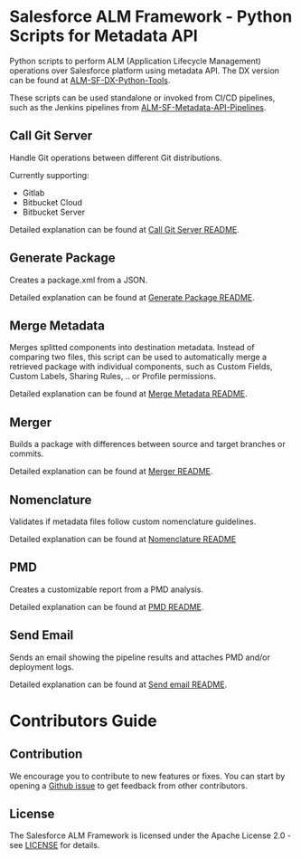 # Salesforce ALM Framework - Python Scripts for Metadata API

Python scripts to perform ALM (Application Lifecycle Management) operations over Salesforce platform using metadata API. The DX version can be found at [ALM-SF-DX-Python-Tools](https://github.com/Accenture/ALM-SF-DX-Python-Tools).

These scripts can be used standalone or invoked from CI/CD pipelines, such as the Jenkins pipelines from [ALM-SF-Metadata-API-Pipelines](https://github.com/Accenture/ALM-SF-Metadata-API-Pipelines).

## Call Git Server

Handle Git operations between different Git distributions.

Currently supporting:
- Gitlab
- Bitbucket Cloud 
- Bitbucket Server

Detailed explanation can be found at [Call Git Server README](/callGitServer/README.md).

## Generate Package

Creates a package.xml from a JSON.

Detailed explanation can be found at [Generate Package README](/generatePackage/README.md).

## Merge Metadata

Merges splitted components into destination metadata. Instead of comparing two files, this script can be used to automatically merge a retrieved package with individual components, such as Custom Fields, Custom Labels, Sharing Rules, .. or Profile permissions.

Detailed explanation can be found at [Merge Metadata README](/mergeMetadata/README.md).

## Merger

Builds a package with differences between source and target branches or commits.

Detailed explanation can be found at [Merger README](/merger/README.md).

## Nomenclature

Validates if metadata files follow custom nomenclature guidelines.

Detailed explanation can be found at [Nomenclature README](/nomenclature/README.md)

## PMD

Creates a customizable report from a PMD analysis.

Detailed explanation can be found at [PMD README](/pmd/README.md).

## Send Email

Sends an email showing the pipeline results and attaches PMD and/or deployment logs.

Detailed explanation can be found at [Send email README](/sendemail/README.md).

# Contributors Guide

## Contribution

We encourage you to contribute to new features or fixes. You can start by opening a
[Github issue](https://github.com/Accenture/ALM-SF-Metadata-API-Python-Tools/issues) to get feedback from other contributors.

## License

The Salesforce ALM Framework is licensed under the Apache License 2.0 - see [LICENSE](LICENSE) for details.
